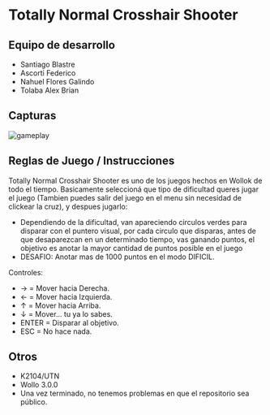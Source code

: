 # Totally Normal Crosshair Shooter

## Equipo de desarrollo

* Santiago Blastre
* Ascorti Federico
* Nahuel Flores Galindo
* Tolaba Alex Brian

## Capturas

![gameplay](gameplay.gif)

## Reglas de Juego / Instrucciones

Totally Normal Crosshair Shooter es uno de los juegos hechos en Wollok de todo el tiempo.
Basicamente seleccioná que tipo de dificultad queres jugar el juego (Tambien puedes salir del juego en el menu sin necesidad de clickear la cruz), y despues jugarlo:
* Dependiendo de la dificultad, van apareciendo circulos verdes para disparar con el puntero visual, por cada circulo que disparas, antes de que desaparezcan en un determinado tiempo, vas ganando puntos, el objetivo es anotar la mayor cantidad de puntos posible en el juego
* DESAFIO: Anotar mas de 1000 puntos en el modo DIFICIL.

Controles:
* → = Mover hacia Derecha.
* ← = Mover hacia Izquierda.
* ↑ = Mover hacia Arriba.
* ↓ = Mover... tu ya lo sabes.
* ENTER = Disparar al objetivo.
* ESC = No hace nada.

## Otros

* K2104/UTN
* Wollo 3.0.0
* Una vez terminado, no tenemos problemas en que el repositorio sea público.

